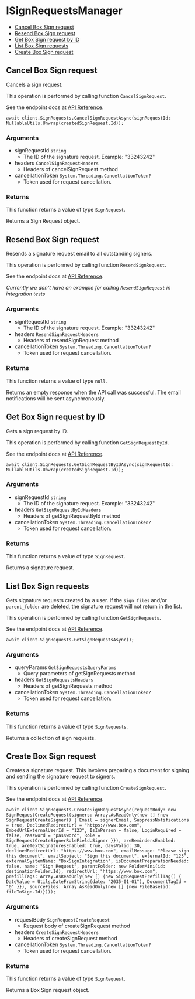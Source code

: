 # ISignRequestsManager


- [Cancel Box Sign request](#cancel-box-sign-request)
- [Resend Box Sign request](#resend-box-sign-request)
- [Get Box Sign request by ID](#get-box-sign-request-by-id)
- [List Box Sign requests](#list-box-sign-requests)
- [Create Box Sign request](#create-box-sign-request)

## Cancel Box Sign request

Cancels a sign request.

This operation is performed by calling function `CancelSignRequest`.

See the endpoint docs at
[API Reference](https://developer.box.com/reference/post-sign-requests-id-cancel/).

<!-- sample post_sign_requests_id_cancel -->
```
await client.SignRequests.CancelSignRequestAsync(signRequestId: NullableUtils.Unwrap(createdSignRequest.Id));
```

### Arguments

- signRequestId `string`
  - The ID of the signature request. Example: "33243242"
- headers `CancelSignRequestHeaders`
  - Headers of cancelSignRequest method
- cancellationToken `System.Threading.CancellationToken?`
  - Token used for request cancellation.


### Returns

This function returns a value of type `SignRequest`.

Returns a Sign Request object.


## Resend Box Sign request

Resends a signature request email to all outstanding signers.

This operation is performed by calling function `ResendSignRequest`.

See the endpoint docs at
[API Reference](https://developer.box.com/reference/post-sign-requests-id-resend/).

*Currently we don't have an example for calling `ResendSignRequest` in integration tests*

### Arguments

- signRequestId `string`
  - The ID of the signature request. Example: "33243242"
- headers `ResendSignRequestHeaders`
  - Headers of resendSignRequest method
- cancellationToken `System.Threading.CancellationToken?`
  - Token used for request cancellation.


### Returns

This function returns a value of type `null`.

Returns an empty response when the API call was successful.
The email notifications will be sent asynchronously.


## Get Box Sign request by ID

Gets a sign request by ID.

This operation is performed by calling function `GetSignRequestById`.

See the endpoint docs at
[API Reference](https://developer.box.com/reference/get-sign-requests-id/).

<!-- sample get_sign_requests_id -->
```
await client.SignRequests.GetSignRequestByIdAsync(signRequestId: NullableUtils.Unwrap(createdSignRequest.Id));
```

### Arguments

- signRequestId `string`
  - The ID of the signature request. Example: "33243242"
- headers `GetSignRequestByIdHeaders`
  - Headers of getSignRequestById method
- cancellationToken `System.Threading.CancellationToken?`
  - Token used for request cancellation.


### Returns

This function returns a value of type `SignRequest`.

Returns a signature request.


## List Box Sign requests

Gets signature requests created by a user. If the `sign_files` and/or
`parent_folder` are deleted, the signature request will not return in the list.

This operation is performed by calling function `GetSignRequests`.

See the endpoint docs at
[API Reference](https://developer.box.com/reference/get-sign-requests/).

<!-- sample get_sign_requests -->
```
await client.SignRequests.GetSignRequestsAsync();
```

### Arguments

- queryParams `GetSignRequestsQueryParams`
  - Query parameters of getSignRequests method
- headers `GetSignRequestsHeaders`
  - Headers of getSignRequests method
- cancellationToken `System.Threading.CancellationToken?`
  - Token used for request cancellation.


### Returns

This function returns a value of type `SignRequests`.

Returns a collection of sign requests.


## Create Box Sign request

Creates a signature request. This involves preparing a document for signing and
sending the signature request to signers.

This operation is performed by calling function `CreateSignRequest`.

See the endpoint docs at
[API Reference](https://developer.box.com/reference/post-sign-requests/).

<!-- sample post_sign_requests -->
```
await client.SignRequests.CreateSignRequestAsync(requestBody: new SignRequestCreateRequest(signers: Array.AsReadOnly(new [] {new SignRequestCreateSigner() { Email = signerEmail, SuppressNotifications = true, DeclinedRedirectUrl = "https://www.box.com", EmbedUrlExternalUserId = "123", IsInPerson = false, LoginRequired = false, Password = "password", Role = SignRequestCreateSignerRoleField.Signer }}), areRemindersEnabled: true, areTextSignaturesEnabled: true, daysValid: 30, declinedRedirectUrl: "https://www.box.com", emailMessage: "Please sign this document", emailSubject: "Sign this document", externalId: "123", externalSystemName: "BoxSignIntegration", isDocumentPreparationNeeded: false, name: "Sign Request", parentFolder: new FolderMini(id: destinationFolder.Id), redirectUrl: "https://www.box.com", prefillTags: Array.AsReadOnly(new [] {new SignRequestPrefillTag() { DateValue = Utils.DateFromString(date: "2035-01-01"), DocumentTagId = "0" }}), sourceFiles: Array.AsReadOnly(new [] {new FileBase(id: fileToSign.Id)})));
```

### Arguments

- requestBody `SignRequestCreateRequest`
  - Request body of createSignRequest method
- headers `CreateSignRequestHeaders`
  - Headers of createSignRequest method
- cancellationToken `System.Threading.CancellationToken?`
  - Token used for request cancellation.


### Returns

This function returns a value of type `SignRequest`.

Returns a Box Sign request object.


